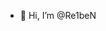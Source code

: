 - 👋 Hi, I’m @Re1beN


<!---
Re1beN/Re1beN is a ✨ special ✨ repository because its `README.md` (this file) appears on your GitHub profile.
You can click the Preview link to take a look at your changes.
--->

